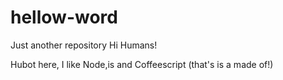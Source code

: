 # hellow-word
Just another repository
Hi Humans!

Hubot here, I like Node,is and Coffeescript (that's is a made of!)
